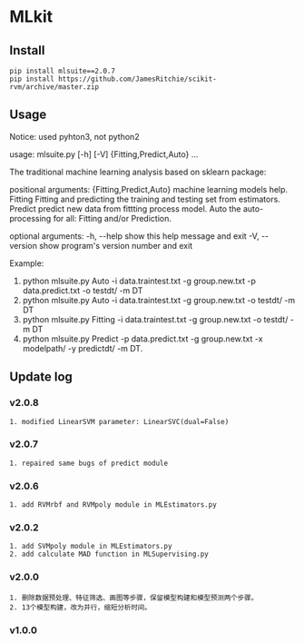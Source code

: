 # MLkit

## Install
```
pip install mlsuite==2.0.7
pip install https://github.com/JamesRitchie/scikit-rvm/archive/master.zip
```

## Usage
Notice: used pyhton3, not python2

usage: mlsuite.py [-h] [-V] {Fitting,Predict,Auto} ...

The traditional machine learning analysis based on sklearn package:

positional arguments:
  {Fitting,Predict,Auto}
                        machine learning models help.
    Fitting             Fitting and predicting the training and testing set from estimators.
    Predict             predict new data from fittting process model.
    Auto                the auto-processing for all: Fitting and/or Prediction.

optional arguments:
  -h, --help            show this help message and exit
  -V, --version         show program's version number and exit

Example:
1. python mlsuite.py Auto    -i data.traintest.txt -g group.new.txt -p data.predict.txt -o testdt/ -m DT
2. python mlsuite.py Auto    -i data.traintest.txt -g group.new.txt -o testdt/ -m DT
3. python mlsuite.py Fitting -i data.traintest.txt -g group.new.txt -o testdt/ -m DT
4. python mlsuite.py Predict -p data.predict.txt   -g group.new.txt -x modelpath/ -y predictdt/ -m DT.


## Update log
### v2.0.8
    1. modified LinearSVM parameter: LinearSVC(dual=False)
### v2.0.7
    1. repaired same bugs of predict module
### v2.0.6
    1. add RVMrbf and RVMpoly module in MLEstimators.py
### v2.0.2
    1. add SVMpoly module in MLEstimators.py
    2. add calculate MAD function in MLSupervising.py
### v2.0.0
    1. 删除数据预处理、特征筛选、画图等步骤，保留模型构建和模型预测两个步骤。
    2. 13个模型构建，改为并行，缩短分析时间。

### v1.0.0

